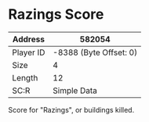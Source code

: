 #  Razings Score
Address   | 582054
----------|-------------
Player ID | -8388 (Byte Offset: 0)
Size 	  | 4
Length 	  | 12
SC:R      | Simple Data

Score for "Razings", or buildings killed.
